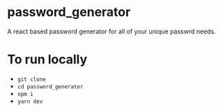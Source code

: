 # password_generator
A react based password generator for all of your unique passwrd needs. 

# To run locally
- `git clone`
- `cd password_generator`
- `npm i`
- `yarn dev`
